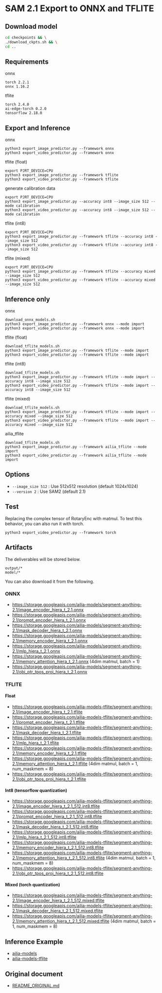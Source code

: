 # SAM 2.1 Export to ONNX and TFLITE

## Download model


```bash
cd checkpoints && \
./download_ckpts.sh && \
cd ..
```

## Requirements

onnx

```
torch 2.2.1
onnx 1.16.2
```

tflite

```
torch 2.4.0
ai-edge-torch 0.2.0
tensorflow 2.18.0
```

## Export and Inference

onnx

```
python3 export_image_predictor.py --framework onnx
python3 export_video_predictor.py --framework onnx
```

tflite (float)

```
export PJRT_DEVICE=CPU
python3 export_image_predictor.py --framework tflite
python3 export_video_predictor.py --framework tflite
```

generate calibration data

```
export PJRT_DEVICE=CPU
python3 export_image_predictor.py --accuracy int8 --image_size 512 --mode calibration
python3 export_video_predictor.py --accuracy int8 --image_size 512 --mode calibration
```

tflite (int8)

```
export PJRT_DEVICE=CPU
python3 export_image_predictor.py --framework tflite --accuracy int8 --image_size 512
python3 export_video_predictor.py --framework tflite --accuracy int8 --image_size 512
```

tflite (mixed)

```
export PJRT_DEVICE=CPU
python3 export_image_predictor.py --framework tflite --accuracy mixed --image_size 512
python3 export_video_predictor.py --framework tflite --accuracy mixed --image_size 512
```

## Inference only

onnx

```
download_onnx_models.sh
python3 export_image_predictor.py --framework onnx --mode import
python3 export_video_predictor.py --framework onnx --mode import
```

tflite (float)

```
download_tflite_models.sh
python3 export_image_predictor.py --framework tflite --mode import
python3 export_video_predictor.py --framework tflite --mode import
```

tflite (int8)

```
download_tflite_models.sh
python3 export_image_predictor.py --framework tflite --mode import --accuracy int8 --image_size 512
python3 export_video_predictor.py --framework tflite --mode import --accuracy int8 --image_size 512
```

tflite (mixed)

```
download_tflite_models.sh
python3 export_image_predictor.py --framework tflite --mode import --accuracy mixed --image_size 512
python3 export_video_predictor.py --framework tflite --mode import --accuracy mixed --image_size 512
```

ailia_tflite

```
download_tflite_models.sh
python3 export_image_predictor.py --framework ailia_tflite --mode import
python3 export_video_predictor.py --framework ailia_tflite --mode import
```

## Options

- `--image_size 512` : Use 512x512 resolution (default 1024x1024)
- `--version 2` : Use SAM2 (default 2.1)

## Test

Replacing the complex tensor of RotaryEnc with matmul. To test this behavior, you can also run it with torch.

```
python3 export_video_predictor.py --framework torch
```

## Artifacts

The deliverables will be stored below.

```
output/*
model/*
```

You can also download it from the following.

### ONNX

- https://storage.googleapis.com/ailia-models/segment-anything-2.1/image_encoder_hiera_t_2.1.onnx
- https://storage.googleapis.com/ailia-models/segment-anything-2.1/prompt_encoder_hiera_t_2.1.onnx
- https://storage.googleapis.com/ailia-models/segment-anything-2.1/mask_decoder_hiera_t_2.1.onnx
- https://storage.googleapis.com/ailia-models/segment-anything-2.1/memory_encoder_hiera_t_2.1.onnx
- https://storage.googleapis.com/ailia-models/segment-anything-2.1/mlp_hiera_t_2.1.onnx
- https://storage.googleapis.com/ailia-models/segment-anything-2.1/memory_attention_hiera_t_2.1.onnx (4dim matmul, batch = 1)
- https://storage.googleapis.com/ailia-models/segment-anything-2.1/obj_ptr_tpos_proj_hiera_t_2.1.onnx

### TFLITE

#### Float

- https://storage.googleapis.com/ailia-models-tflite/segment-anything-2.1/image_encoder_hiera_t_2.1.tflite
- https://storage.googleapis.com/ailia-models-tflite/segment-anything-2.1/prompt_encoder_hiera_t_2.1.tflite
- https://storage.googleapis.com/ailia-models-tflite/segment-anything-2.1/mask_decoder_hiera_t_2.1.tflite
- https://storage.googleapis.com/ailia-models-tflite/segment-anything-2.1/mlp_hiera_t_2.1.tflite
- https://storage.googleapis.com/ailia-models-tflite/segment-anything-2.1/memory_encoder_hiera_t_2.1.tflite
- https://storage.googleapis.com/ailia-models-tflite/segment-anything-2.1/memory_attention_hiera_t_2.1.tflite (4dim matmul, batch = 1, num_maskmem = 8)
- https://storage.googleapis.com/ailia-models-tflite/segment-anything-2.1/obj_ptr_tpos_proj_hiera_t_2.1.tflite

#### Int8 (tensorflow quantization)

- https://storage.googleapis.com/ailia-models-tflite/segment-anything-2.1/image_encoder_hiera_t_2.1_512.int8.tflite
- https://storage.googleapis.com/ailia-models-tflite/segment-anything-2.1/prompt_encoder_hiera_t_2.1_512.int8.tflite
- https://storage.googleapis.com/ailia-models-tflite/segment-anything-2.1/mask_decoder_hiera_t_2.1_512.int8.tflite
- https://storage.googleapis.com/ailia-models-tflite/segment-anything-2.1/mlp_hiera_t_2.1_512.int8.tflite
- https://storage.googleapis.com/ailia-models-tflite/segment-anything-2.1/memory_encoder_hiera_t_2.1_512.int8.tflite
- https://storage.googleapis.com/ailia-models-tflite/segment-anything-2.1/memory_attention_hiera_t_2.1_512.int8.tflite (4dim matmul, batch = 1, num_maskmem = 8)
- https://storage.googleapis.com/ailia-models-tflite/segment-anything-2.1/obj_ptr_tpos_proj_hiera_t_2.1_512.int8.tflite

#### Mixed (torch quantization)

- https://storage.googleapis.com/ailia-models-tflite/segment-anything-2.1/image_encoder_hiera_t_2.1_512.mixed.tflite
- https://storage.googleapis.com/ailia-models-tflite/segment-anything-2.1/mask_decoder_hiera_t_2.1_512.mixed.tflite
- https://storage.googleapis.com/ailia-models-tflite/segment-anything-2.1/memory_attention_hiera_t_2.1_512.mixed.tflite (4dim matmul, batch = 1, num_maskmem = 8)

## Inference Example

- [ailia-models](https://github.com/axinc-ai/ailia-models/tree/master/image_segmentation/segment-anything-2)
- [ailia-models-tflite](https://github.com/axinc-ai/ailia-models-tflite/pull/90)

## Original document

- [README_ORIGINAL.md](README_ORIGINAL.md)
